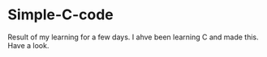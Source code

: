 # Simple-C-code
Result of my learning for a few days. 
I ahve been learning C and made this. Have a look. 
